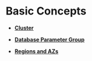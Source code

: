 # Basic Concepts<a name="dds_01_0001"></a>

-   **[Cluster](cluster.md)**  

-   **[Database Parameter Group](database-parameter-group.md)**  

-   **[Regions and AZs](regions-and-azs.md)**  


